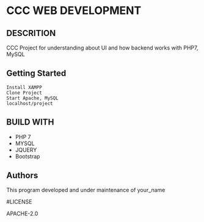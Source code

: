 # CCC WEB DEVELOPMENT

## DESCRITION

CCC Project for understanding about UI and how backend works with PHP7, MySQL

## Getting Started
    Install XAMPP
    Clone Project
    Start Apache, MySQL
    localhost/project
    

## BUILD WITH
* PHP 7
* MYSQL
* JQUERY
* Bootstrap


## Authors
This program developed and under maintenance of your_name

#LICENSE

APACHE-2.0
